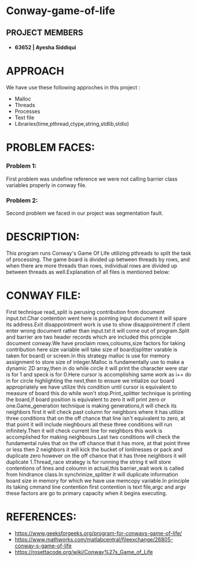 # Conway-game-of-life
## PROJECT MEMBERS
- #### 63652 | Ayesha Siddiqui
# APPROACH
We have use these following approches in this project :
- Malloc
- Threads
- Processes
- Text file
- Libraries(time,pthread,ctype,string,stdlib,stdio)
# PROBLEM FACES:
### Problem 1:
First problem was undefine reference we were not calling barrier class variables properly in conway file.

### Problem 2:
Second problem we faced in our project was segmentation fault.

# DESCRIPTION:
This program runs Conway's Game Of Life utilizing pthreads to split the task of processing. The game board is divided up between threads by rows, and when there are more threads than rows, individual rows are divided up between threads as well.Explanation of all files is mentioned below:

# CONWAY FILE:
First technique read_split is perusing contribution from document input.txt.Char contention went here is pointing input document it will spare its address.Exit disappointment work is use to show disappointment if client enter wrong document rather than input.txt it will come out of program.Split and barrier are two header records which are included this principle document conway.We have proclaim rows,coloums,size factors for taking contribution here size variable will take size of board(splitter varable is taken for board) or screen.In this strategy malloc is use for memory assignment to store size of integer.Malloc is fundamentally use to make a dynamic 2D array,then in do while circle it will print the character were star is for 1 and speck is for 0.Here cursor is accomplishing same work as i++ do in for circle highlighting the next,then to ensure we intialize our board appropriately we have utilize this condition until cursor is equivalent to measure of board this do while won't stop.Print_splitter technique is printing the board,if board position is equivalent to zero it will print zero or one.Game_generation technique is making generations,it will check its neighbors first it will check past column for neighbors where it has utilize three conditions that on the off chance that line isn't equivalent to zero, at that point it will include nieghbours all these three conditions will run infinitely.Then it will check current line for neighbors this work is accomplished for making neighbours.Last two conditions will check the fundamental rules that on the off chance that it has more, at that point three or less then 2 neighbors it will kick the bucket of lonlinesses or pack and duplicate zero however on the off chance that it has three neighbors it will duplicate 1.Thread_race strategy is for running the string it will store contentions of lines and coloumn in actual,this barrier_wait work is called from hindrance class.In synchrinize_splitter it will duplicate information board size in memory for which we have use memcopy variable.In principle its taking cmmand line contention first contention is text file,argc and argv these factors are go to primary capacity when it begins executing.

# REFERENCES:
- https://www.geeksforgeeks.org/program-for-conways-game-of-life/
- https://www.mathworks.com/matlabcentral/fileexchange/26805-conway-s-game-of-life
- https://rosettacode.org/wiki/Conway%27s_Game_of_Life
